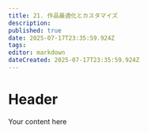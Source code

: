 ```yaml
---
title: 21. 作品最適化とカスタマイズ
description: 
published: true
date: 2025-07-17T23:35:59.924Z
tags: 
editor: markdown
dateCreated: 2025-07-17T23:35:59.924Z
---
```


# Header
Your content here